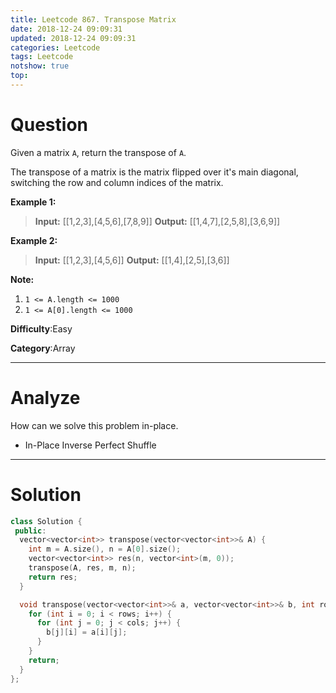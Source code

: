 ```yaml
---
title: Leetcode 867. Transpose Matrix
date: 2018-12-24 09:09:31
updated: 2018-12-24 09:09:31
categories: Leetcode
tags: Leetcode
notshow: true
top:
---
```


# Question

Given a matrix  `A`, return the transpose of  `A`.

The transpose of a matrix is the matrix flipped over it's main diagonal, switching the row and column indices of the matrix.

**Example 1:**

> **Input:** [[1,2,3],[4,5,6],[7,8,9]]
> **Output:** [[1,4,7],[2,5,8],[3,6,9]]

**Example 2:**

> **Input:** [[1,2,3],[4,5,6]]
> **Output:** [[1,4],[2,5],[3,6]]

**Note:**

1. `1 <= A.length <= 1000`
2. `1 <= A[0].length <= 1000`

**Difficulty**:Easy

**Category**:Array

<!-- more -->

------------

# Analyze

How can we solve this problem in-place.
* In-Place Inverse Perfect Shuffle

------------

# Solution

```cpp
class Solution {
 public:
  vector<vector<int>> transpose(vector<vector<int>>& A) {
    int m = A.size(), n = A[0].size();
    vector<vector<int>> res(n, vector<int>(m, 0));
    transpose(A, res, m, n);
    return res;
  }

  void transpose(vector<vector<int>>& a, vector<vector<int>>& b, int rows, int cols) {
    for (int i = 0; i < rows; i++) {
      for (int j = 0; j < cols; j++) {
        b[j][i] = a[i][j];
      }
    }
    return;
  }
};
```
